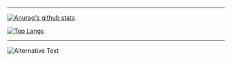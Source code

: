 ***

[![Anurag's github stats](https://github-readme-stats.vercel.app/api?username=JW5123&show_icons=true&theme=nightowl)](https://github.com/JW5123/github-readme-stats)  

[![Top Langs](https://github-readme-stats.vercel.app/api/top-langs/?username=JW5123&theme=nightowl&layout=compact)](https://github.com/JW5123/github-readme-stats)

***

<img
  src="https://github.com/JW5123/JW5123/blob/<branch-name>/images/stat.svg"
  alt="Alternative Text"
/>
